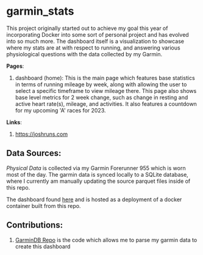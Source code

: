 # garmin_stats
This project originally started out to achieve my goal this year of incorporating Docker into some sort of personal project and has evolved into so much more. The dashboard itself is a visualization to showcase where my stats are at with respect to running, and answering various physiological questions with the data collected by my Garmin.

**Pages**:
1. dashboard (home): This is the main page which features base statistics in terms of running mileage by week, along with allowing the user to select a specific timeframe to view mileage there. This page also shows base level metrics for 2 week change, such as change in resting and active heart rate(s), mileage, and activities. It also features a countdown for my upcoming 'A' races for 2023. 

**Links**:
1. https://joshruns.com

## Data Sources:
*Physical Data* is collected via my Garmin Forerunner 955 which is worn most of the day. The garmin data is synced locally to a SQLite database, where I currently am manually updating the source parquet files inside of this repo. 

The dashboard found [here](https://joshruns.com) and is hosted as a deployment of a docker container built from this repo. 

## Contributions:
1. [GarminDB Repo](https://github.com/tcgoetz/GarminDB) is the code which allows me to parse my garmin data to create this dashboard

